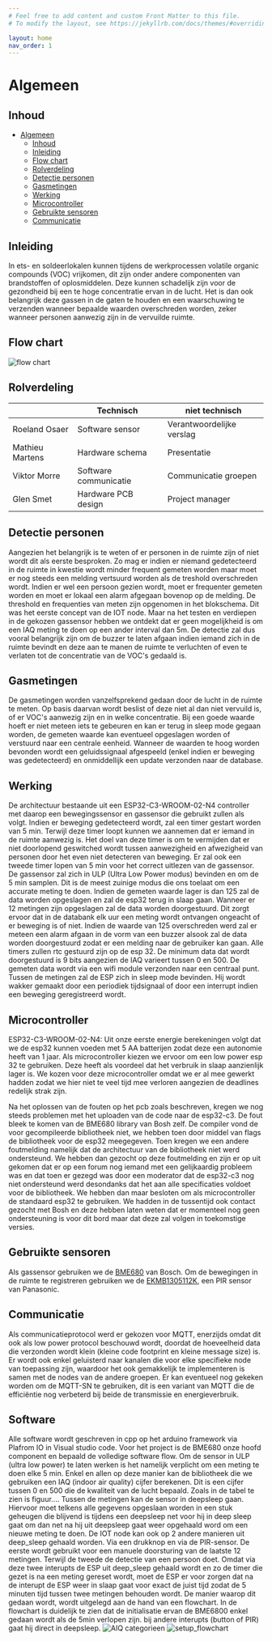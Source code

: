 ```yaml
---
# Feel free to add content and custom Front Matter to this file.
# To modify the layout, see https://jekyllrb.com/docs/themes/#overriding-theme-defaults

layout: home
nav_order: 1
---
```


# Algemeen



## Inhoud
 
- [Algemeen](#algemeen)
  - [Inhoud](#inhoud)
  - [Inleiding](#inleiding)
  - [Flow chart](#Flow-chart)
  - [Rolverdeling](#Rolverdeling)
  - [Detectie personen](#Detectie-personen)
  - [Gasmetingen](#Gasmetingen)
  - [Werking](#Werking)
  - [Microcontroller](#Microcontroller)
  - [Gebruikte sensoren](#Gebruikte-sensoren)
  - [Communicatie](#Communicatie)

## Inleiding

In ets- en soldeerlokalen kunnen tijdens de werkprocessen volatile organic compounds (VOC) vrijkomen, dit zijn onder andere componenten van brandstoffen of oplosmiddelen. Deze kunnen schadelijk zijn voor de gezondheid bij een te hoge concentratie ervan in de lucht. Het is dan ook belangrijk deze gassen in de gaten te houden en een waarschuwing te verzenden wanneer bepaalde waarden overschreden worden, zeker wanneer personen aanwezig zijn in de vervuilde ruimte.

## Flow chart
![flow chart](flow.PNG)

## Rolverdeling

|                 | Technisch             | niet technisch            |
|-----------------|-----------------------|---------------------------|
| Roeland Osaer   | Software sensor       | Verantwoordelijke verslag |
| Mathieu Martens | Hardware schema       | Presentatie               |
| Viktor Morre    | Software communicatie | Communicatie groepen      |
| Glen Smet       | Hardware PCB design   | Project manager           |


## Detectie personen
Aangezien het belangrijk is te weten of er personen in de ruimte zijn of niet wordt dit als eerste besproken. Zo mag er indien er niemand gedetecteerd in de ruimte in kwestie wordt minder frequent gemeten worden maar moet er nog steeds een melding vertsuurd worden als de treshold overschreden wordt.
Indien er wel een persoon gezien wordt, moet er frequenter gemeten worden en moet er lokaal een alarm afgegaan bovenop op de melding. De threshold en frequenties van meten zijn opgenomen in het blokschema. Dit was het eerste concept van de IOT node. Maar na het testen en verdiepen in de gekozen gassensor hebben we ontdekt dat er geen mogelijkheid is om een IAQ meting te doen op een ander interval dan 5m. De detectie zal dus vooral belangrijk zijn om de buzzer te laten afgaan indien iemand zich in de ruimte bevindt en deze aan te manen de ruimte te verluchten of even te verlaten tot de concentratie van de VOC's gedaald is.

## Gasmetingen
De gasmetingen worden vanzelfsprekend gedaan door de lucht in de ruimte te meten. Op basis daarvan wordt beslist of deze niet al dan niet vervuild is, of er VOC's aanwezig zijn en in welke concentratie. Bij een goede waarde hoeft er niet meteen iets te gebeuren en kan er terug in sleep mode gegaan worden, de gemeten waarde kan eventueel opgeslagen worden of verstuurd naar een centrale eenheid. Wanneer de waarden te hoog worden bevonden wordt een geluidssignaal afgespeeld (enkel indien er beweging was gedetecteerd) en onmiddellijk een update verzonden naar de database.

## Werking
De architectuur bestaande uit een ESP32-C3-WROOM-02-N4 controller met daarop een bewegingssensor en gassensor die gebruikt zullen als volgt. Indien er beweging gedetecteerd wordt, zal een timer gestart worden van 5 min. Terwijl deze timer loopt kunnen we aannemen dat er iemand in de ruimte aanwezig is. Het doel van deze timer is om te vermijden dat er niet doorlopend geswitched wordt tussen aanwezigheid en afwezigheid van personen door het even niet detecteren van beweging. Er zal ook een tweede timer lopen van 5 min voor het correct uitlezen van de gassensor. De gassensor zal zich in ULP (Ultra Low Power modus) bevinden en om de 5 min samplen. Dit is de meest zuinige modus die ons toelaat om een accurate meting te doen. Indien de gemeten waarde lager is dan 125 zal de data worden opgeslagen en zal de esp32 terug in slaap gaan. Wanneer er 12 metingen zijn opgeslagen zal de data worden doorgestuurd. Dit zorgt ervoor dat in de databank elk uur een meting wordt ontvangen ongeacht of er beweging is of niet. Indien de waarde van 125 overschreden werd zal er meteen een alarm afgaan in de vorm van een buzzer alsook zal de data worden doorgestuurd zodat er een melding naar de gebruiker kan gaan. Alle timers zullen rtc gestuurd zijn op de esp 32. De minimum data dat wordt doorgestuurd is 9 bits aangezien de IAQ varieert tussen 0 en 500. De gemeten data wordt via een wifi module verzonden naar een centraal punt. Tussen de metingen zal de ESP zich in sleep mode bevinden. Hij wordt wakker gemaakt door een periodiek tijdsignaal of door een interrupt indien een beweging geregistreerd wordt.

## Microcontroller
ESP32-C3-WROOM-02-N4: 
Uit onze eerste energie berekeningen volgt dat we de esp32 kunnen voeden met 5 AA batterijen zodat deze een autonomie heeft van 1 jaar.
Als microcontroller kiezen we ervoor om een low power esp 32 te gebruiken. Deze heeft als voordeel dat het verbruik in slaap aanzienlijk lager is. We kozen voor deze microcontroller omdat we er al mee gewerkt hadden zodat we hier niet te veel tijd mee verloren aangezien de deadlines redelijk strak zijn.

Na het oplossen van de fouten op het pcb zoals beschreven, kregen we nog steeds problemen met het uploaden van de code naar de esp32-c3. De fout bleek te komen van de BME680 library van Bosh zelf. De compiler vond de voor gecompileerde bibliotheek niet, we hebben toen door middel van flags de bibliotheek voor de esp32 meegegeven.  Toen kregen we een andere foutmelding namelijk dat de architectuur van de bibliotheek niet werd ondersteund. We hebben dan gezocht op deze foutmelding en zijn er op uit gekomen dat er op een forum nog iemand met een gelijkaardig probleem was en dat toen er gezegd was door een moderator dat de esp32-c3 nog niet ondersteund werd desondanks dat het aan alle specificaties voldoet voor de bibliotheek.  We hebben dan maar besloten om als microcontroller de standaard esp32 te gebruiken. We hadden in de tussentijd ook contact gezocht met Bosh en deze hebben laten weten dat er momenteel nog geen ondersteuning is voor dit bord maar dat deze zal volgen in toekomstige versies.

## Gebruikte sensoren

Als gassensor gebruiken we de [BME680](https://www.bosch-sensortec.com/media/boschsensortec/downloads/datasheets/bst-bme680-ds001.pdf) van Bosch.
Om de bewegingen in de ruimte te registreren gebruiken we de [EKMB1305112K](https://www.mouser.be/datasheet/2/315/bltn_eng_papirs-1365490.pdf), een PIR sensor van Panasonic.


## Communicatie
Als communicatieprotocol werd er gekozen voor MQTT, enerzijds omdat dit ook als low power protocol beschouwd wordt, doordat de hoeveelheid data die verzonden wordt klein (kleine code footprint en kleine message size) is. Er wordt ook enkel geluisterd naar kanalen die voor elke specifieke node van toepassing zijn, waardoor het ook gemakkelijk te implementeren is samen met de nodes van de andere groepen. Er kan eventueel nog gekeken worden om de MQTT-SN te gebruiken, dit is een variant van MQTT die de efficiëntie nog verbeterd bij beide de transmissie en energieverbruik.

## Software
Alle software wordt geschreven in cpp op het arduino framework via Plafrom IO in Visual studio code. Voor het project is de BME680 onze hoofd component en bepaald de volledige software flow. Om de sensor in ULP (ultra low power) te laten werken is het namelijk verplicht om een meting te doen elke 5 min. Enkel en allen op deze manier kan de bibliotheek die we gebruiken een IAQ (indoor air quality) cijfer berekenen. Dit is een cijfer tussen 0 en 500 die de kwaliteit van de lucht bepaald. Zoals in de tabel te zien is figuur.... Tussen de metingen kan de sensor in deepsleep gaan. Hiervoor moet telkens alle gegevens opgeslaan worden in een stuk geheugen die blijvend is tijdens een deepsleep net voor hij in deep sleep gaat om dan net na hij uit deepsleep gaat weer opgehaald word om een nieuwe meting te doen. De IOT node kan ook op 2 andere manieren uit deep_sleep gehaald worden. Via een drukknop en via de PIR-sensor. De eerste wordt gebruikt voor een manuele doorsturing van de laatste 12 metingen. Terwijl de tweede de detectie van een persoon doet. Omdat via deze twee interupts de ESP uit deep_sleep gehaald wordt en zo de timer die gezet is na een meting gereset wordt, moet de ESP er voor zorgen dat na de interupt de ESP weer in slaap gaat voor exact de juist tijd zodat de 5 minuten tijd tussen twee metingen behouden wordt. De manier waarop dit gedaan wordt, wordt uitgelegd aan de hand van een flowchart. In de flowchart is duidelijk te zien dat de initialisatie ervan de BME6800 enkel gedaan wordt als de 5min verlopen zijn. bij andere interupts (button of PIR) gaat hij direct in deepsleep.
![AIQ categorieen](aiq.png)
![setup_flowchart](setup_flowchart.png)
